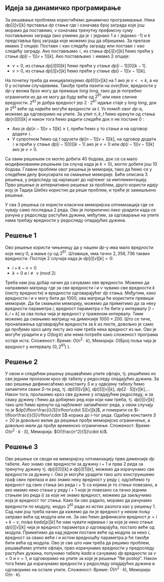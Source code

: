 ﻿## Идеја за  динамичко програмирање
За решавање проблема користићемо динамичко програмирање.
Нека $dp[i][v][k]$ прставља $dp$ стање где $i$ означава број заграда које још морамо да поставимо, $v$ означава тренутну префиксну суму постављених заграда (ако узмемо да је `(` једнако 1 а `)` једнако -1) и $k$ представља број заграда које можемо још да обришемо.
За прелазе имамо 2 опције: Постави `(` као следећу заграду или постави `)` као следећу заграду.
Ако постављамо `(`, из стања $dp[i][v][k]$ ћемо прећи у стање $dp[i-1][v+1][k]$.
Ако постављамо `)` имамо 2 опције: 
- $v=0$, из стања $dp[i][0][k]$ ћемо прећи у стање $dp[i-1][0][k-1]$.
- $v>0$, из стања $dp[i][v][k]$ ћемо прећи у стање $dp[i-1][v-1][k]$.

На почетку треба да иницијализујемо $dp[0][v][k]$ на $1$ ако је $v<=k$, а на $0$ у осталим случајевима.
Такође треба пазити на $overflow$, вредности у $dp$-у веома брзо могу да премаше $long~long$, тако да је потребно ограничити их да не могу да буду веће од $2^{61}$ или неке сличне вредности. $2^{61}$ је добра вредност јер $2\cdot 2^{61}$ идаље стаје у $long~long$, док је $2^{61}$ веће од највеће могуће вредности за $t$.
Уз помоћ овог $dp$-а, можемо да одговоримо на упите. За упит $n,k,t$ ћемо кренути од стања $dp[n][0][k]$ и након тога ћемо радити следеће док $n$ не постане $0$ :
- Ако је $dp[n-1][v+1][k]\geq t$, прећи ћемо у то стање и на одговор додати `(`.
- У супротном ћемо од $t$ одузети $dp[n-1][v+1][k]$, на одговор додати `)` и прећи у стање $dp[i-1][0][k-1]$ ако је $v=0$ или $dp[i-1][v-1][k]$ ако је $v>0$.

Са овим решењем се могло добити $40$ бодова, док се са мало модификованим решењем (за случај када је $k=0$), могло добити још  $10$ бодова.
Главни проблем овог решења је меморија, тако да ћемо се у следећем делу фокусирати на смањење меморије.
Биће описана 3 решења, у редоследу од најлакшег до најтежег за имплементацију. Прво решење је алтернативно решење за проблем, друго користи идеју коју је Тадија Шебез користио да реши проблем, и треће је замишљено решење.

У сва 3 решења се користи класична меморијска оптимизација где се чувају само последња 2 реда. Ово је поприлично лако урадити када се рачуна у редоследу растућих дужина, међутим, за одговарање на упите нама требају вредности у редоследу опадајућих дужина.
## Решење 1
Ово решење користи чињеницу да у нашем $dp$-у има мало вредности које нису $0$, а мање су од $2^{61}$. Штавише, има тачно $2,358,736$ таквих вредности. 
Постоје 2 случаја када је $dp[i][v][k]=0$:
- $i+k-v<0$
- $k=0$ и $i\not\equiv v\ (\textrm{mod}\ 2)$

Треба нам још добар начин да сачувамо ове вредности. Можемо да направимо матрицу где за све вредности $i$ и $v$ чувамо све вредности $k$ (листу вредности) и вредности одговарајућег $dp$ стања.
Међутим, како вредности $i$ и $v$ могу бити до $1000$, ова матрица ће користити превише меморије. Да би смањили меморију, можемо да приметимо да за неку вредности параметра $i$, вредност параметра $v$ ће бити у интервалу $[i-k,i+k]$ за сва поља чија је вредност у траженом интервалу. Тиме можемо да смањимо матрицу на димензије $1000\times 200$.
Што се тиче, проналажења одговарајуће вредности за $k$ из листе, довољно је само да прођемо кроз целу листу ако нам треба нека вредност из ње. Ово је могуће урадити и у $О(\log{k})$ али нема потребе како сложеност програма остаје иста.
Сложеност: Време: $O(n^2\cdot k)$, Меморија: $O($Број поља чија је вредност у интервалу $(0,2^{61})$ $)$.

## Решење 2
У овом и следећем решењу решаваћемо упите офлајн, тј. решићемо их све једним пролазом кроз $dp$ табелу у редоследу опадајућих дужина. За ово решење дефинисаћемо константу $S$ и у одвојену табелу ћемо запамтити сваки $S$-ти ред, тј. $dp[0][v][k]$, $dp[S][v][k]$, $dp[2\cdot S][v][k]$,...
Након тога, пролазимо кроз све дужине у опадајућем редоследу, и за сваку дужину $i$ ћемо да добијемо ред који који нам треба, тј. $dp[i][v][k]$ тако што ћемо кренути од најближег запамћеног реда, у овом случају то је $dp[\lfloor\frac{i}{S}\rfloor\cdot S][v][k]$, и померити се $i-\lfloor\frac{i}{S}\rfloor\cdot S$ корака до $i$-тог реда.
Одабир константе $S=20$ је довољно велик да решење прође меморијско ограничење, а довољно мали да прође временско ограничење.
Сложеност: Време: $O(n^2\cdot k\cdot S)$, Меморија: $O(\frac{n^2}{S}\cdot k)$.

## Решење 3
Ово решење се своди на меморијску оптимизацију прве димензије $dp$ табеле. Ако знамо све вредности за дужину $i+1$ и прва 2 реда за тренутну дужину тј. $dp[i][0][k]$ и $dp[i][1][k]$, можемо да израчунамо све вредности за дужину $i$. Ово је могуће урадити тако што конструишемо граф свих прелаза и ако знамо неку вредност у реду $i$, одузећемо ту вредност од свих стања (из реда $i+1$) са којима је то стање повезано, а ако имамо неко стање у реду $i+1$ које је повезано са тачно једним стањем (из реда $i$) за које не знамо вредност, можемо да закључимо која је вредност тог стања.
Како би ово радило, морамо да рачунамо вредности по модулу, модуо $2^{61}$ ради из истих разлога као у решењу 1. Сад нам још треба начин да кажемо да ли је вредност у неком пољу заправо већа од модула или не. За ово ћемо дефинисати вредност $p=i+k-v$, поље $kada[p][k]$ ће нам чувати најмање $i$ за које је неко стање $dp[i][v][k]$ чија је вредност параметра $p$ одговарајућа, постало веће од модула. Приметимо да кад једном постане веће од модула за неко $i$, вредност за свако веће $i$ и истом вредношћу параметра $p$ ће такође бити већа од модула.
Ово је све што нам треба да решимо проблем, решаваћемо уптите офлајн, прво израчунамо вредности у предоследу растућих дужина, попунимо табелу $kada$ и сачувамо $dp$ вредности за $v=0$ и $v=1$, и одговоримо на упите за које је решење "Ne postoji". Након тога ћемо да израчунамо вредности у редоследу опадајућих дужина и одговоримо на остале упите.
Сложеност: Време: $O(n^2\cdot k)$, Меморија: $O(n\cdot k)$.
